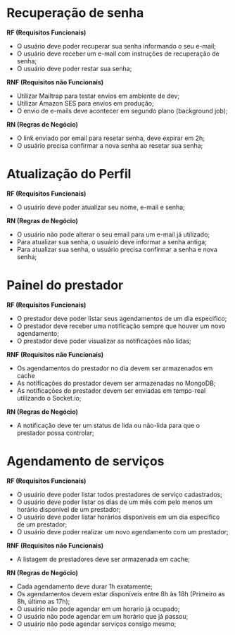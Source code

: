 # Recuperação de senha

**RF (Requisitos Funcionais)**

- O usuário deve poder recuperar sua senha informando o seu e-mail;
- O usuário deve receber um e-mail com instruções de recuperação de senha;
- O usuário deve poder restar sua senha;

**RNF (Requisitos não Funcionais)**

- Utilizar Mailtrap para testar envios em ambiente de dev;
- Utilizar Amazon SES para envios em produção;
- O envio de e-mails deve acontecer em segundo plano (background job);

**RN (Regras de Negócio)**

- O link enviado por email para resetar senha, deve expirar em 2h;
- O usuário precisa confirmar a nova senha ao resetar sua senha;

# Atualização do Perfil

**RF (Requisitos Funcionais)**

- O usuário deve poder atualizar seu nome, e-mail e senha;

**RN (Regras de Negócio)**

- O usuário não pode alterar o seu email para um e-mail já utilizado;
- Para atualizar sua senha, o usuário deve informar a senha antiga;
- Para atualizar sua senha, o usuário precisa confirmar a senha e nova senha;

# Painel do prestador

**RF (Requisitos Funcionais)**

- O prestador deve poder listar seus agendamentos de um dia especifico;
- O prestador deve receber uma notificação sempre que houver um novo agendamento;
- O prestador deve poder visualizar as notificações não lidas;

**RNF (Requisitos não Funcionais)**

- Os agendamentos do prestador no dia devem ser armazenados em cache
- As notificações do prestador devem ser armazenadas no MongoDB;
- As notificações do prestador devem ser enviadas em tempo-real utilizando o Socket.io;

**RN (Regras de Negócio)**

- A notificação deve ter um status de lida ou não-lida para que o prestador possa controlar;

# Agendamento de serviços

**RF (Requisitos Funcionais)**

- O usuário deve poder listar todos prestadores de serviço cadastrados;
- O usuário deve poder listar os dias de um mês com pelo menos um horário disponível de um prestador;
- O usuário deve poder listar horários disponiveis em um dia especifico de um prestador;
- O usuário deve poder realizar um novo agendamento com um prestador;

**RNF (Requisitos não Funcionais)**

- A listagem de prestadores deve ser armazenada em cache;

**RN (Regras de Negócio)**

- Cada agendamento deve durar 1h exatamente;
- Os agendamentos devem estar disponíveis entre 8h às 18h (Primeiro as 8h, último as 17h);
- O usuário não pode agendar em um horario já ocupado;
- O usuário não pode agendar em um horário que já passou;
- O usuário não pode agendar serviços consigo mesmo;
